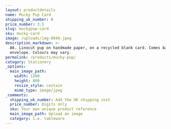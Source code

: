 ```yaml
---
layout: productdetails
name: Mucky Pup Card
shipping_uk_number: 0
price_number: 3.5
slug: muckypup-card
sku: mucky-card
image: /uploads/img-0949.jpeg
description_markdown: >-
  A6. Linocut pup on handmade paper, on a recycled blank card. Comes bagged with
  envelope. Colours may vary.
permalink: /products/mucky-pup/
category: Stationery
_options:
  main_image_path:
    width: 1200
    height: 800
    resize_style: contain
    mime_type: image/jpeg
_comments:
  shipping_uk_number: Add the UK shipping cost
  price_number: Digits only
  sku: Your own unique product reference
  main_image_path: Upload an image
  category: i.e. tableware
---
```


